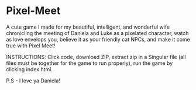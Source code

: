 # Pixel-Meet
A cute game I made for my beautiful, intelligent, and wonderful wife chronicling the meeting of Daniela and Luke as a pixelated character,
watch as love envelops you, believe it as your friendly cat NPCs, and make it come true with Pixel Meet! 

INSTRUCTIONS: Click code, download ZIP, extract zip in a Singular file (all files must be together for the game to
run properly), run the game by clicking index.html. 

P.S - I love ya Daniela!
